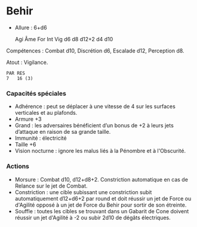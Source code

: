 # Behir

- Allure : 6+d6


	Agi	Âme	For	Int	Vig
	d6	d8	d12+2	d4	d10

Compétences : Combat d10, Discrétion d6, Escalade d12, Perception d8.

Atout : Vigilance.

	PAR	RES
	7	16 (3)

### Capacités spéciales
- Adhérence : peut se déplacer à une vitesse de 4 sur les surfaces verticales et au plafonds.
- Armure +3
- Grand : les adversaires bénéficient d’un bonus de +2 à leurs jets d’attaque en raison de sa grande taille.
- Immunité : électricité
- Taille +6
- Vision nocturne : ignore les malus liés à la Pénombre et à l'Obscurité.

### Actions
- Morsure : Combat d10, d12+d8+2. Constriction automatique en cas de Relance sur le jet de Combat.
- Constriction : une cible subissant une constriction subit automatiquement d12+d6+2 par round et doit réussir un jet de Force ou d'Agilité opposé à un jet de Force du Behir pour sortir de son étreinte.
- Souffle : toutes les cibles se trouvant dans un Gabarit de Cone doivent réussir un jet d'Agilité à -2 ou subir 2d10 de dégâts électriques.
